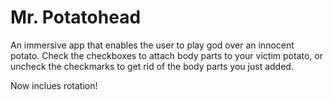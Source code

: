 # Mr. Potatohead

An immersive app that enables the user to play god over an innocent potato. Check the checkboxes to attach body parts to your victim potato, or uncheck the checkmarks to get rid of the body parts you just added.

Now inclues rotation!
